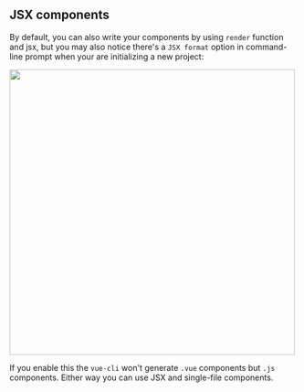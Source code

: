 ## JSX components

By default, you can also write your components by using `render` function and jsx, but you may also notice there's a `JSX format` option in command-line prompt when your are initializing a new project:

<img src="https://ooo.0o0.ooo/2016/09/09/57d22be6583fa.png" width="500">

If you enable this the `vue-cli` won't generate `.vue` components but `.js` components. Either way you can use JSX and single-file components.
